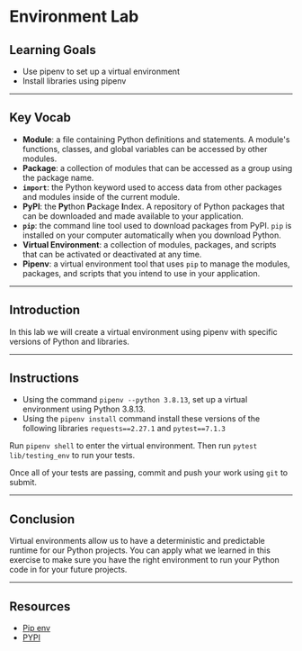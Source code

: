 # Environment Lab

## Learning Goals

- Use pipenv to set up a virtual environment
- Install libraries using pipenv

***

## Key Vocab

- **Module**: a file containing Python definitions and statements. A module's
functions, classes, and global variables can be accessed by other modules.
- **Package**: a collection of modules that can be accessed as a group using
the package name.
- **`import`**: the Python keyword used to access data from other packages and
modules inside of the current module.
- **PyPI**: the **Py**thon **P**ackage **I**ndex. A repository of Python
packages that can be downloaded and made available to your application.
- **`pip`**: the command line tool used to download packages from PyPI. `pip`
is installed on your computer automatically when you download Python.
- **Virtual Environment**: a collection of modules, packages, and scripts that
can be activated or deactivated at any time.
- **Pipenv**: a virtual environment tool that uses `pip` to manage the modules,
packages, and scripts that you intend to use in your application.

***

## Introduction

In this lab we will create a virtual environment using pipenv with
specific versions of Python and libraries.

***

## Instructions

- Using the command `pipenv --python 3.8.13`, set up a virtual
  environment using Python 3.8.13.
- Using the `pipenv install` command install these versions of the following libraries
 `requests==2.27.1` and `pytest==7.1.3`

Run `pipenv shell` to enter the virtual environment. Then run
`pytest lib/testing_env` to run your tests.

Once all of your tests are passing, commit and push your work using `git` to
submit.

***

## Conclusion

Virtual environments allow us to have a deterministic and predictable
 runtime for our Python projects. You can apply what we learned in
 this exercise to make sure you have the right environment to
 run your Python code in for your future projects.
***

## Resources

- [Pip env](https://pipenv.pypa.io/en/latest/)
- [PYPI](https://pypi.org/)
